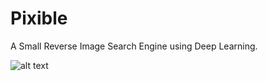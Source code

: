 # Pixible
A Small Reverse Image Search Engine using Deep Learning. 

![alt text](https://github.com/saurabhcharde/Pixible/blob/master/sample.PNG)
